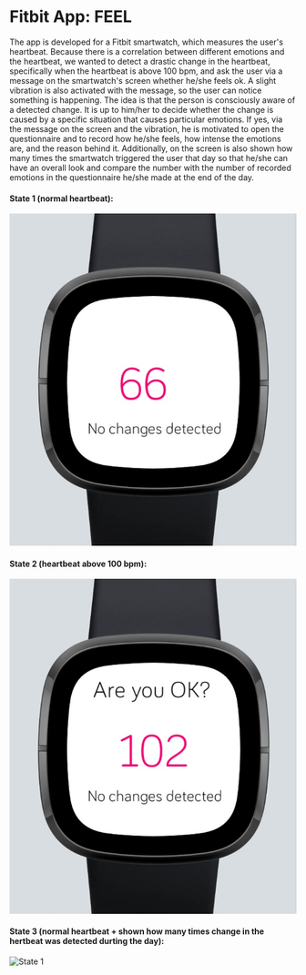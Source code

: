**<h1> Fitbit App: FEEL </h1>**

The app is developed for a Fitbit smartwatch, which measures the user's heartbeat. Because there is a correlation between different emotions and the heartbeat, we wanted to detect a drastic change in the heartbeat, specifically when the heartbeat is above 100 bpm, and ask the user via a message on the smartwatch's screen whether he/she feels ok. A slight vibration is also activated with the message, so the user can notice something is happening. The idea is that the person is consciously aware of a detected change. It is up to him/her to decide whether the change is caused by a specific situation that causes particular emotions. If yes, via the message on the screen and the vibration, he is motivated to open the questionnaire and to record how he/she feels, how intense the emotions are, and the reason behind it. Additionally, on the screen is also shown how many times the smartwatch triggered the user that day so that he/she can have an overall look and compare the number with the number of recorded emotions in the questionnaire he/she made at the end of the day.

<h4>State 1 (normal heartbeat):</h4>
<img src="readme_content/interface1_version1.jpg" alt="State 1">

<h4>State 2 (heartbeat above 100 bpm):</h4>
<img src="readme_content/interface2_version2.jpg" alt="State 1">

<h4>State 3 (normal heartbeat + shown how many times change in the hertbeat was detected durting the day):</h4>
<img src="readme_content/interface3_version3.jpg" alt="State 1">
